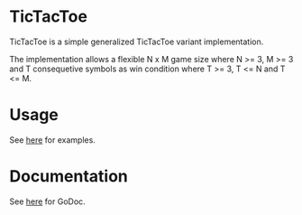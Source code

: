 TicTacToe
=======

TicTacToe is a simple generalized TicTacToe variant implementation.

The implementation allows a flexible N x M game size where N >= 3, M >= 3 and T consequetive symbols as win condition where T >= 3, T <= N and T <= M.

Usage
=======

See [here](https://github.com/mraufc/tictactoe/game/blob/master/example_game_test.go) for examples.

Documentation
=======

See [here](https://godoc.org/github.com/mraufc/tictactoe) for GoDoc.